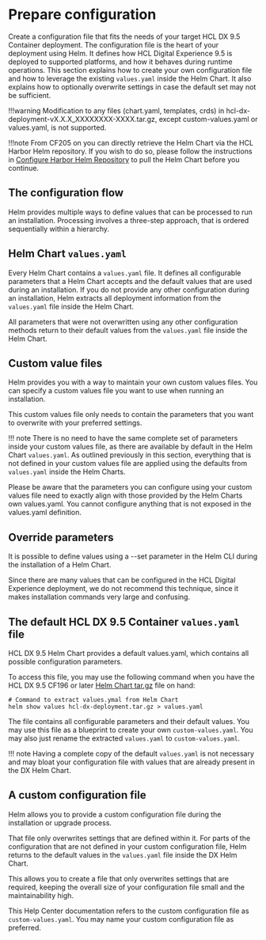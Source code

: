 # Prepare configuration

Create a configuration file that fits the needs of your target HCL DX 9.5 Container deployment. The configuration file is the heart of your deployment using Helm. It defines how HCL Digital Experience 9.5 is deployed to supported platforms, and how it behaves during runtime operations. This section explains how to create your own configuration file and how to leverage the existing `values.yaml` inside the Helm Chart. It also explains how to optionally overwrite settings in case the default set may not be sufficient.

!!!warning
    Modification to any files (chart.yaml, templates, crds) in hcl-dx-deployment-vX.X.X\_XXXXXXXX-XXXX.tar.gz, except custom-values.yaml or values.yaml, is not supported.

!!!note
    From CF205 on you can directly retrieve the Helm Chart via the HCL Harbor Helm repository. If you wish to do so, please follow the instructions in [Configure Harbor Helm Repository](../optional_tasks/optional_configure_harbor_helm_repo.md) to pull the Helm Chart before you continue.

## The configuration flow

Helm provides multiple ways to define values that can be processed to run an installation. Processing involves a three-step approach, that is ordered sequentially within a hierarchy.

## Helm Chart `values.yaml`

Every Helm Chart contains a `values.yaml` file. It defines all configurable parameters that a Helm Chart accepts and the default values that are used during an installation. If you do not provide any other configuration during an installation, Helm extracts all deployment information from the `values.yaml` file inside the Helm Chart.

All parameters that were not overwritten using any other configuration methods return to their default values from the `values.yaml` file inside the Helm Chart.

## Custom value files

Helm provides you with a way to maintain your own custom values files. You can specify a custom values file you want to use when running an installation.

This custom values file only needs to contain the parameters that you want to overwrite with your preferred settings.

!!! note
    There is no need to have the same complete set of parameters inside your custom values file, as there are available by default in the Helm Chart `values.yaml`. As outlined previously in this section, everything that is not defined in your custom values file are applied using the defaults from `values.yaml` inside the Helm Charts.

Please be aware that the parameters you can configure using your custom values file need to exactly align with those provided by the Helm Charts own values.yaml. You cannot configure anything that is not exposed in the values.yaml definition.

## Override parameters

It is possible to define values using a --set parameter in the Helm CLI during the installation of a Helm Chart.

Since there are many values that can be configured in the HCL Digital Experience deployment, we do not recommend this technique, since it makes installation commands very large and confusing.

## The default HCL DX 9.5 Container `values.yaml` file

HCL DX 9.5 Helm Chart provides a default values.yaml, which contains all possible configuration parameters.

To access this file, you may use the following command when you have the HCL DX 9.5 CF196 or later [Helm Chart tar.gz](../../../../../../get_started/plan_deployment/container_deployment/index.md#helm-chart-contents) file on hand:

```
# Command to extract values.ymal from Helm Chart
helm show values hcl-dx-deployment.tar.gz > values.yaml
```

The file contains all configurable parameters and their default values. You may use this file as a blueprint to create your own `custom-values.yaml`. You may also just rename the extracted `values.yaml` to `custom-values.yaml`.

!!! note
    Having a complete copy of the default `values.yaml` is not necessary and may bloat your configuration file with values that are already present in the DX Helm Chart.

## A custom configuration file

Helm allows you to provide a custom configuration file during the installation or upgrade process.

That file only overwrites settings that are defined within it. For parts of the configuration that are not defined in your custom configuration file, Helm returns to the default values in the `values.yaml` file inside the DX Helm Chart.

This allows you to create a file that only overwrites settings that are required, keeping the overall size of your configuration file small and the maintainability high.

This Help Center documentation refers to the custom configuration file as `custom-values.yaml`. You may name your custom configuration file as preferred.